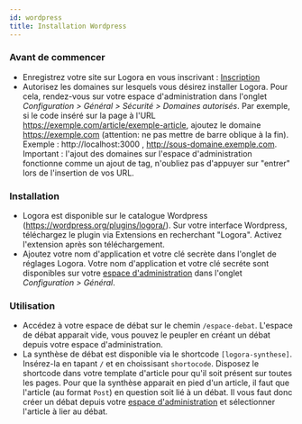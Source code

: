 ```yaml
---
id: wordpress
title: Installation Wordpress
---
```


### Avant de commencer 

- Enregistrez votre site sur Logora en vous inscrivant : [Inscription](https://logora.fr/signup)
- Autorisez les domaines sur lesquels vous désirez installer Logora. Pour cela, rendez-vous sur votre espace d'administration dans l'onglet *Configuration > Général > Sécurité > Domaines autorisés*. Par exemple, si le code inséré sur la page à l'URL https://exemple.com/article/exemple-article, ajoutez le domaine https://exemple.com (attention: ne pas mettre de barre oblique à la fin). Exemple : http://localhost:3000 , http://sous-domaine.exemple.com.  Important : l'ajout des domaines sur l'espace d'administration fonctionne comme un ajout de tag, n'oubliez pas d'appuyer sur "entrer" lors de l'insertion de vos URL.

### Installation

- Logora est disponible sur le catalogue Wordpress (https://wordpress.org/plugins/logora/). Sur votre interface Wordpress, téléchargez le plugin via Extensions en recherchant "Logora". Activez l'extension après son téléchargement.
- Ajoutez votre nom d'application et votre clé secrète dans l'onglet de réglages Logora. Votre nom d'application et votre clé secréte sont disponibles sur votre [espace d'administration](https://admin.logora.fr) dans l'onglet *Configuration > Général*.


### Utilisation

- Accédez à votre espace de débat sur le chemin `/espace-debat`. L'espace de débat apparait vide, vous pouvez le peupler en créant un débat depuis votre espace d'administration. 
- La synthèse de débat est disponible via le shortcode `[logora-synthese]`. Insérez-la en tapant `/` et en choissisant `shortocode`. Disposez le shortcode dans votre template d'article pour qu'il soit présent sur toutes les pages. Pour que la synthèse apparait en pied d'un article, il faut que l'article (au format `Post`) en question soit lié à un débat. Il vous faut donc créer un débat depuis votre [espace d'administration](https://admin.logora.fr) et sélectionner l'article à lier au débat. 
 
